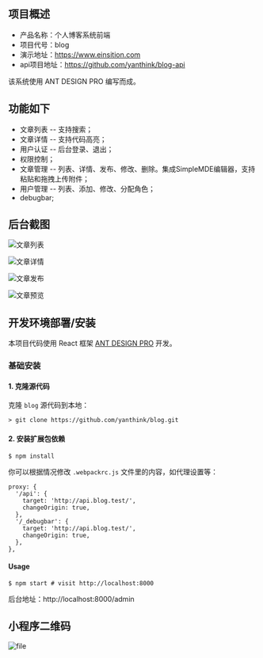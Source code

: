 ## 项目概述

* 产品名称：个人博客系统前端
* 项目代号：blog
* 演示地址：https://www.einsition.com
* api项目地址：https://github.com/yanthink/blog-api

该系统使用 ANT DESIGN PRO 编写而成。

## 功能如下

- 文章列表 -- 支持搜索；
- 文章详情 -- 支持代码高亮；
- 用户认证 -- 后台登录、退出；
- 权限控制；
- 文章管理 -- 列表、详情、发布、修改、删除。集成SimpleMDE编辑器，支持粘贴和拖拽上传附件；
- 用户管理 -- 列表、添加、修改、分配角色；
- debugbar;

## 后台截图
![文章列表](http://qiniu.einsition.com/article/a27/32077943eb94be253f1ef4bfee6a1ad7.png)

![文章详情](http://qiniu.einsition.com/article/a27/afb57458fedc4d53626c9b6e6f26136d.png)

![文章发布](http://qiniu.einsition.com/article/a27/e800fb0dc80eb18d7d437ed61c283149.png)

![文章预览](http://qiniu.einsition.com/article/a27/3ef3cf768ebdffcba8eb42bf94a22e7f.png)

## 开发环境部署/安装

本项目代码使用 React 框架 [ANT DESIGN PRO](https://pro.ant.design/index-cn) 开发。

### 基础安装

#### 1. 克隆源代码

克隆 `blog` 源代码到本地：

    > git clone https://github.com/yanthink/blog.git

#### 2. 安装扩展包依赖
```shell
$ npm install
```

你可以根据情况修改 `.webpackrc.js` 文件里的内容，如代理设置等：
```
proxy: {
  '/api': {
    target: 'http://api.blog.test/',
    changeOrigin: true,
  },
  '/_debugbar': {
    target: 'http://api.blog.test/',
    changeOrigin: true,
  },
},
```

#### Usage
```shell
$ npm start # visit http://localhost:8000
```

后台地址：http://localhost:8000/admin

## 小程序二维码

![file](http://qiniu.einsition.com/article/a27/126393085b4a7553b146d7099fa543fe.jpeg)
